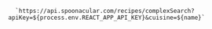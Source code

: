       `https://api.spoonacular.com/recipes/complexSearch?apiKey=${process.env.REACT_APP_API_KEY}&cuisine=${name}`
